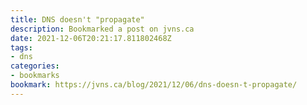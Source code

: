 ```yaml
---
title: DNS doesn't "propagate"
description: Bookmarked a post on jvns.ca
date: 2021-12-06T20:21:17.811802468Z
tags:
- dns
categories:
- bookmarks
bookmark: https://jvns.ca/blog/2021/12/06/dns-doesn-t-propagate/
---
```



